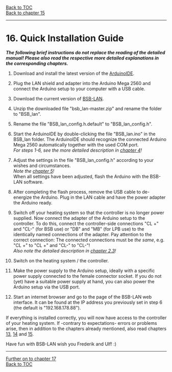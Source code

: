 [Back to TOC](toc.md)  
[Back to chapter 15](chap15.md)    
   
---   
       
# 16. Quick Installation Guide
***The following brief instructions do not replace the reading of the detailed manual!
Please also read the respective more detailed explanations in the corresponding chapters.***
   
1. Download and install the latest version of the [ArduinoIDE](https://www.arduino.cc/en/Main/Software).  

2. Plug the LAN shield and adapter into the Arduino Mega 2560 and connect the Arduino setup to your computer with a USB cable.  

3. Download the current version of [BSB-LAN](https://github.com/fredlcore/bsb_lan/archive/master.zip).  

4. Unzip the downloaded file "bsb_lan-master.zip" and rename the folder to "BSB_lan".  

5. Rename the file "BSB_lan_config.h.default" to "BSB_lan_config.h".  

6. Start the ArduinoIDE by double-clicking the file "BSB_lan.ino" in the BSB_lan folder. The ArduinoIDE should recognize the connected Arduino Mega 2560 automatically together with the used COM port.  
*For steps 1-6, see the more detailed description in [chapter 4](chap04.md)!*  

7. Adjust the settings in the file "BSB_lan_config.h" according to your wishes and circumstances.  
*Note the [chapter 5](chap05.md)!*  
When all settings have been adjusted, flash the Arduino with the BSB-LAN software.  

8. After completing the flash process, remove the USB cable to de-energize the Arduino. Plug in the LAN cable and have the power adapter the Arduino ready.  

9. Switch off your heating system so that the controller is no longer power supplied. Now connect the adapter of the Arduino setup to the controller. To do this, connect the controller-side connections "CL +" and "CL-" (for BSB use) or "DB" and "MB" (for LPB use) to the identically named connections of the adapter. Pay attention to the correct connection: The connected connections must be *the same*, e.g. "CL +" to "CL +" and "CL-" to "CL-"!  
*Also note the detailed description in [chapter 2.3](kap02.md#23-connecting-the-adapter-to-the-controller)!*  

10. Switch on the heating system / the controller.

11. Make the power supply to the Arduino setup, ideally with a specific power supply connected to the female connector socket. If you do not (yet) have a suitable power supply at hand, you can also power the Arduino setup via the USB port.

12. Start an internet browser and go to the page of the BSB-LAN web interface. It can be found at the IP address you previously set in step 6 (the default is "192.168.178.88").

If everything is installed correctly, you will now have access to the controller of your heating system. If -contrary to expectations- errors or problems arise, then in addition to the chapters already mentioned, also read chapters [13](chap13.md), [14](chap14.md) and [15](chap15.md).

Have fun with BSB-LAN wish you Frederik and Ulf! :)  
      
---  

[Further on to chapter 17](chap17.md)      
[Back to TOC](toc.md)   
